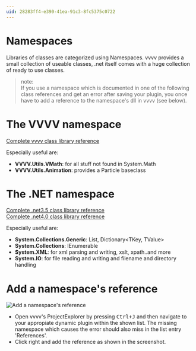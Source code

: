 ```yaml
---
uid: 28283ff4-e390-41ea-91c3-8fc5375c0722
---
```


# Namespaces

Libraries of classes are categorized using Namespaces. vvvv provides a small collection of useable classes, .net itself comes with a huge collection of ready to use classes.  

>note:  
If you use a namespace which is documented in one of the following class references and get an error after saving your plugin, you once have to add a reference to the namespace's dll in vvvv (see below).   
  


# The VVVV namespace

[Complete vvvv class library reference](https://vvvv.org/pluginspecs)  

Especially useful are:  
* **VVVV.Utils.VMath**: for all stuff not found in System.Math  
* **VVVV.Utils.Animation**: provides a Particle baseclass  


# The .NET namespace

<a href="http://msdn.microsoft.com/en-us/library/ms229335%28v=VS.90%29.aspx" class="extURL" target="_blank">Complete .net3.5 class library reference</a>  
<a href="http://msdn.microsoft.com/en-us/library/gg145045.aspx" class="extURL" target="_blank">Complete .net4.0 class library reference</a>  

Especially useful are:  
* **System.Collections.Generic**: List<T>, Dictionary<TKey, TValue>  
* **System.Collections**: IEnumerable  
* **System.XML**: for xml parsing and writing, xslt, xpath..and more  
* **System.IO**: for file reading and writing and filename and directory handling  


# Add a namespace's reference

![Add a namespace&#39;s reference](~/img/add_reference.png "Add a namespace&#39;s reference")   

* Open vvvv's ProjectExplorer by pressing <kbd>Ctrl+J</kbd> and then navigate to your appropiate dynamic plugin within the shown list. The missing namespace which causes the error should also miss in the list entry 'References'.   
* Click right and add the reference as shown in the screenshot.  

